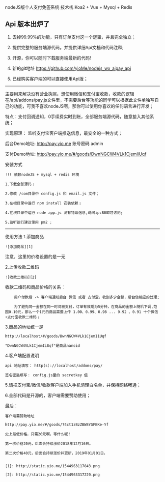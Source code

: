 nodeJS版个人支付免签系统
技术栈 Koa2 + Vue + Mysql + Redis 

## Api 版本出炉了

1. 去掉99.99%的功能，只有订单支付这一个逻辑，并且完全独立；

2. 提供完整的服务端源代码，并提供详细Api文档和代码注释;

3. 开源，你可以随时下载服务端最新的代码!

4. 新的git地址 https://github.com/yioMe/nodejs_wx_aipay_api
 

5. 已经购买客户端的可以直接使用Api版；



-------------------------


主要用来解决没有营业执照，想使用微信和支付宝收款，收款的逻辑在/api/addons/pay.js文件里，不需要后台等功能的同学可以根据此文件单独写自己的功能，可我不喜欢nodeJS啊，那你可以使用你喜欢的任何语言进行开发；

特点：支付回调通知，0手续费实时到账，全部服务端源代码，随意接入其他系统；

实现原理： 监听支付宝客户端推送信息，最安全的一种方式；

后台Demo地址: http://pay.yio.me 账号密码 admin

支付Demo地址: http://pay.yio.me/#/goods/DwnNGCW4VLk1CjemIiUqf

安装方式

    !!! 依赖nodeJS + mysql + redis 环境

    1.下载全部源码；

    2.修改 /com目录中 config.js 和 email.js 文件；

    3.在根目录中运行 npm install 安装依赖；

    4.在根目录中运行 node app.js 没有错误信息,访问ip:80即可访问;

    5.监听运行建议使用 pm2 ;
    
----------
使用方法
    1.添加商品

    ![添加商品][1]


  注意，这里的价格设置的是一元
  
  2.上传收款二维码
  
    ![收款二维码][2]

   收款二维码和商品价格的关系：

        用户付款后 -> 客户端通知后台 微信 或者 支付宝，收到多少金额，后台做相应的处理;

        为了避免同一金额在同一时间被支付，订单有效期为5分钟，在商品的金额上随机下调,范围0.10元，那么一个1元的商品需要上传 1.00、0.99、0.98 ... 0.92 、0.91 十个微信+支付宝收款二维码；

3.商品的地址统一是

    http://localhost/#/goods/DwnNGCW4VLk1CjemIiUqf

    "DwnNGCW4VLk1CjemIiUqf"是商品nanoid

4.客户端配置说明

    api 地址填写： http(s)://localhost/addons/pay/

    签名密匙填写： config.js里的 secretkey 值

5.请把支付宝/微信/收款客户端加入手机清理白名单，并保持网络畅通；

6.全部代码是开源的，客户端需要赞助使用；

最后：

    客户端需赞助地址        

    http://pay.yio.me/#/goods/74ct1zBzZBW8YGFBKe-Yf

    史上最低价格，只需20元啊，等什么呢！

    第一次价格20元，后面会持续涨价2018年12月16日。
    
    第二次价格40元，后面会持续涨价并更新，2019年01月01日。


    [1]: http://static.yio.me/1544963117843.png

    [2]: http://static.yio.me/1544963317220.png
